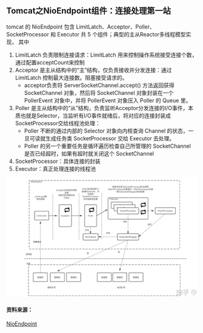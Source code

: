 


## Tomcat之NioEndpoint组件：连接处理第一站
tomcat 的 NioEndpoint 包含 LimitLatch、Acceptor、Poller、SocketProcessor 和 Executor 共 5 个组件；典型的主从Reactor多线程模型实现， 其中
1. LimitLatch 负责限制连接请求：LimitLatch 用来控制操作系统接受连接个数，通过配置acceptCount来控制
2. Acceptor 是主从结构中的“主”结构，仅负责接收并分发连接：通过 LimitLatch 控制最大连接数。阻塞接受请求的。
    - acceptor负责将 ServerSocketChannel.accept() 方法返回获得 SocketChannel 对象，然后将 SocketChannel 对象封装在一个 PollerEvent 对象中，并将 PollerEvent 对象压入 Poller 的 Queue 里。
3. Poller 是主从结构中的“从”结构，负责监听Acceptor分发连接的I/O事件，本质也就是Selector，当监听有I/O事件就绪后，将对应的连接封装成SocketProcessor交给线程池处理：
    - Poller 不断的通过内部的 Selector 对象向内核查询 Channel 的状态，一旦可读就生成任务类 SocketProcessor 交给 Executor 去处理。
    - Poller 的另一个重要任务是循环遍历检查自己所管理的 SocketChannel 是否已经超时，如果有超时就关闭这个 SocketChannel
4. SocketProcessor：具体连接的封装
5. Executor：真正处理连接的线程池  
  
![avatar](../assets/img/tomcat/tomcat1.png)


#### 资料来源：
[NioEndpoint](https://zhuanlan.zhihu.com/p/404022207)
